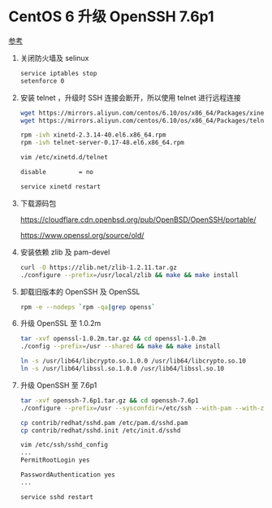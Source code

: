 # CentOS 6 升级 OpenSSH 7.6p1

[参考](https://www.jianshu.com/p/014793e9760d)

1. 关闭防火墙及 selinux

   ```bash
   service iptables stop
   setenforce 0
   ```

2. 安装 telnet ，升级时 SSH 连接会断开，所以使用 telnet 进行远程连接

   ```bash
   wget https://mirrors.aliyun.com/centos/6.10/os/x86_64/Packages/xinetd-2.3.14-40.el6.x86_64.rpm
   wget https://mirrors.aliyun.com/centos/6.10/os/x86_64/Packages/telnet-server-0.17-48.el6.x86_64.rpm
   
   rpm -ivh xinetd-2.3.14-40.el6.x86_64.rpm
   rpm -ivh telnet-server-0.17-48.el6.x86_64.rpm
   
   vim /etc/xinetd.d/telnet
   
   disable         = no
   
   service xinetd restart
   ```

3. 下载源码包

   https://cloudflare.cdn.openbsd.org/pub/OpenBSD/OpenSSH/portable/

   https://www.openssl.org/source/old/

4. 安装依赖 zlib 及 pam-devel

   ```bash
   curl -O https://zlib.net/zlib-1.2.11.tar.gz
   ./configure --prefix=/usr/local/zlib && make && make install
   ```

5. 卸载旧版本的 OpenSSH 及 OpenSSL

   ```bash
   rpm -e --nodeps `rpm -qa|grep openss` 
   ```

6. 升级 OpenSSL 至 1.0.2m

   ```bash
   tar -xvf openssl-1.0.2m.tar.gz && cd openssl-1.0.2m
   ./config --prefix=/usr --shared && make && make install
   
   ln -s /usr/lib64/libcrypto.so.1.0.0 /usr/lib64/libcrypto.so.10
   ln -s /usr/lib64/libssl.so.1.0.0 /usr/lib64/libssl.so.10
   ```

7. 升级 OpenSSH 至 7.6p1

   ```bash
   tar -xvf openssh-7.6p1.tar.gz && cd openssh-7.6p1
   ./configure --prefix=/usr --sysconfdir=/etc/ssh --with-pam --with-zlib --with-md5-passwords && make && make install
   
   cp contrib/redhat/sshd.pam /etc/pam.d/sshd.pam
   cp contrib/redhat/sshd.init /etc/init.d/sshd
   
   vim /etc/ssh/sshd_config
   ...
   PermitRootLogin yes
   
   PasswordAuthentication yes
   ...
   
   service sshd restart
   ```
